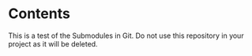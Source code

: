 # Contents

This is a test of the Submodules in Git.
Do not use this repository in your project as it will be deleted.
